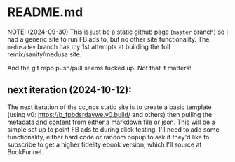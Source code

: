 # README.md

NOTE: (2024-09-30) This is just be a static github page (`master` branch) so I had a generic site to run FB ads to, but no other site functionality. The `medusadev` branch has my 1st attempts at building the full remix/sanity/medusa site.

And the git repo push/pull seems fucked up. Not that it matters!

## next iteration (2024-10-12):

The next iteration of the cc_nos static site is to create a basic template (using v0: https://b_fpbdsrdavwe.v0.build/ and others) then pulling the metadata and content from either a markdown file or json. This will be a simple set up to point FB ads to during click testing. I'll need to add some functionality, either hard code or random popup to ask if they'd like to subscribe to get a higher fidelity ebook version, which I'll source at BookFunnel.
